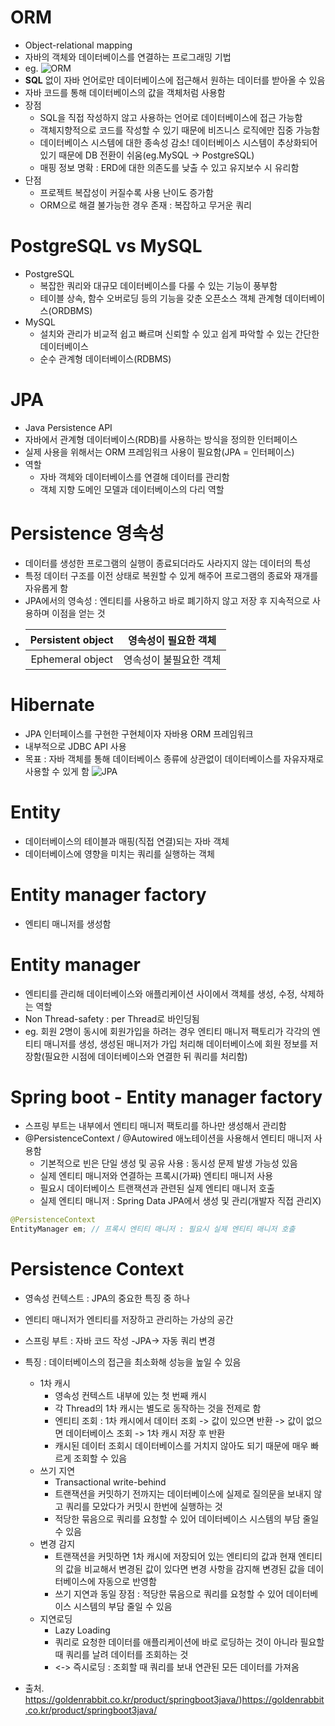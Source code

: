# ORM
- Object-relational mapping
- 자바의 객체와 데이터베이스를 연결하는 프로그래밍 기법
- eg. ![ORM](https://github.com/7ahyeon/everyday-spring-study/assets/107123698/38384629-4d50-4dd5-b4c6-3513497079ca)
- **SQL** 없이 자바 언어로만 데이터베이스에 접근해서 원하는 데이터를 받아올 수 있음
- 자바 코드를 통해 데이터베이스의 값을 객체처럼 사용함
- 장점
  - SQL을 직접 작성하지 않고 사용하는 언어로 데이터베이스에 접근 가능함
  - 객체지향적으로 코드를 작성할 수 있기 때문에 비즈니스 로직에만 집중 가능함
  - 데이터베이스 시스템에 대한 종속성 감소! 데이터베이스 시스템이 추상화되어 있기 때문에 DB 전환이 쉬움(eg.MySQL -> PostgreSQL) 
  - 매핑 정보 명확 : ERD에 대한 의존도를 낮출 수 있고 유지보수 시 유리함
- 단점
  - 프로젝트 복잡성이 커질수록 사용 난이도 증가함
  - ORM으로 해결 불가능한 경우 존재 : 복잡하고 무거운 쿼리

 # PostgreSQL vs MySQL
 - PostgreSQL
   - 복잡한 쿼리와 대규모 데이터베이스를 다룰 수 있는 기능이 풍부함
   - 테이블 상속, 함수 오버로딩 등의 기능을 갖춘 오픈소스 객체 관계형 데이터베이스(ORDBMS)
- MySQL
  - 설치와 관리가 비교적 쉽고 빠르며 신뢰할 수 있고 쉽게 파악할 수 있는 간단한 데이터베이스
  - 순수 관계형 데이터베이스(RDBMS)

# JPA
- Java Persistence API
- 자바에서 관계형 데이터베이스(RDB)를 사용하는 방식을 정의한 인터페이스
- 실제 사용을 위해서는 ORM 프레임워크 사용이 필요함(JPA = 인터페이스)
- 역할
  - 자바 객체와 데이터베이스를 연결해 데이터를 관리함
  - 객체 지향 도메인 모델과 데이터베이스의 다리 역할

# Persistence 영속성
- 데이터를 생성한 프로그램의 실행이 종료되더라도 사라지지 않는 데이터의 특성
- 특정 데이터 구조를 이전 상태로 복원할 수 있게 해주어 프로그램의 종료와 재개를 자유롭게 함
- JPA에서의 영속성 : 엔티티를 사용하고 바로 폐기하지 않고 저장 후 지속적으로 사용하며 이점을 얻는 것
- |Persistent object|영속성이 필요한 객체|
  |:--:|:--:|
  |Ephemeral object|영속성이 불필요한 객체|

# Hibernate
- JPA 인터페이스를 구현한 구현체이자 자바용 ORM 프레임워크
- 내부적으로 JDBC API 사용
- 목표 : 자바 객체를 통해 데이터베이스 종류에 상관없이 데이터베이스를 자유자재로 사용할 수 있게 함
![JPA](https://github.com/7ahyeon/everyday-spring-study/assets/107123698/cf59aa9e-9342-4e5e-a523-c4df8696695f)

# Entity
- 데이터베이스의 테이블과 매핑(직접 연결)되는 자바 객체
- 데이터베이스에 영향을 미치는 쿼리를 실행하는 객체

# Entity manager factory
- 엔티티 매니저를 생성함

# Entity manager
- 엔티티를 관리해 데이터베이스와 애플리케이션 사이에서 객체를 생성, 수정, 삭제하는 역할
- Non Thread-safety : per Thread로 바인딩됨
- eg. 회원 2명이 동시에 회원가입을 하려는 경우 엔티티 매니저 팩토리가 각각의 엔티티 매니저를 생성, 생성된 매니저가 가입 처리해 데이터베이스에 회원 정보를 저장함(필요한 시점에 데이터베이스와 연결한 뒤 쿼리를 처리함)

# Spring boot - Entity manager factory
- 스프링 부트는 내부에서 엔티티 매니저 팩토리를 하나만 생성해서 관리함
- @PersistenceContext / @Autowired 애노테이션을 사용해서 엔티티 매니저 사용함
  - 기본적으로 빈은 단일 생성 및 공유 사용 : 동시성 문제 발생 가능성 있음
  - 실제 엔티티 매니저와 연결하는 프록시(가짜) 엔티티 매니저 사용
  - 필요시 데이터베이스 트랜잭션과 관련된 실제 엔티티 매니저 호출
  - 실제 엔티티 매니저 : Spring Data JPA에서 생성 및 관리(개발자 직접 관리X)

```java
@PersistenceContext
EntityManager em; // 프록시 엔티티 매니저 : 필요시 실제 엔티티 매니저 호출
```
# Persistence Context
- 영속성 컨텍스트 : JPA의 중요한 특징 중 하나
- 엔티티 매니저가 엔티티를 저장하고 관리하는 가상의 공간
- 스프링 부트 : 자바 코드 작성 -JPA-> 자동 쿼리 변경
- 특징 : 데이터베이스의 접근을 최소화해 성능을 높일 수 있음
  - 1차 캐시
    - 영속성 컨텍스트 내부에 있는 첫 번째 캐시
    - 각 Thread의 1차 캐시는 별도로 동작하는 것을 전제로 함
    - 엔티티 조회 : 1차 캐시에서 데이터 조회 -> 값이 있으면 반환 -> 값이 없으면 데이터베이스 조회 -> 1차 캐시 저장 후 반환
    - 캐시된 데이터 조회시 데이터베이스를 거치지 않아도 되기 때문에 매우 빠르게 조회할 수 있음
  - 쓰기 지연
    - Transactional write-behind
    - 트랜잭션을 커밋하기 전까지는 데이터베이스에 실제로 질의문을 보내지 않고 쿼리를 모았다가 커밋시 한번에 실행하는 것
    - 적당한 묶음으로 쿼리를 요청할 수 있어 데이터베이스 시스템의 부담 줄일 수 있음
  - 변경 감지
    - 트랜잭션을 커밋하면 1차 캐시에 저장되어 있는 엔티티의 값과 현재 엔티티의 값을 비교해서 변경된 값이 있다면 변경 사항을 감지해 변경된 값을 데이터베이스에 자동으로 반영함
    - 쓰기 지연과 동일 장점 : 적당한 묶음으로 쿼리를 요청할 수 있어 데이터베이스 시스템의 부담 줄일 수 있음
  - 지연로딩
    - Lazy Loading
    - 쿼리로 요청한 데이터를 애플리케이션에 바로 로딩하는 것이 아니라 필요할 때 쿼리를 날려 데이터를 조회하는 것
    - <-> 즉시로딩 : 조회할 때 쿼리를 보내 연관된 모든 데이터를 가져옴
  

- 출처. https://goldenrabbit.co.kr/product/springboot3java/)https://goldenrabbit.co.kr/product/springboot3java/
